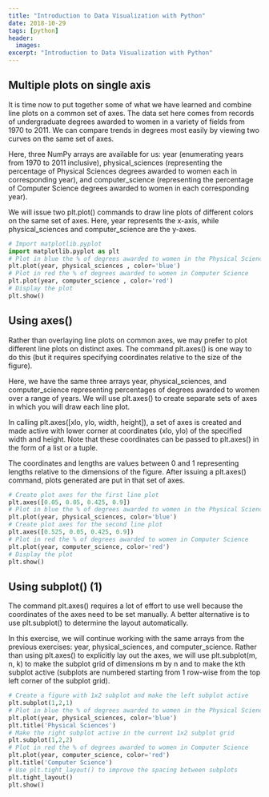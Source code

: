 ```yaml
---
title: "Introduction to Data Visualization with Python"
date: 2018-10-29
tags: [python]
header:
  images:
excerpt: "Introduction to Data Visualization with Python"
---
```


## Multiple plots on single axis
It is time now to put together some of what we have learned and combine line plots on a common set of axes. The data set here comes from records of undergraduate degrees awarded to women in a variety of fields from 1970 to 2011. We can compare trends in degrees most easily by viewing two curves on the same set of axes.

Here, three NumPy arrays are available for us: year (enumerating years from 1970 to 2011 inclusive), physical_sciences (representing the percentage of Physical Sciences degrees awarded to women each in corresponding year), and computer_science (representing the percentage of Computer Science degrees awarded to women in each corresponding year).

We will issue two plt.plot() commands to draw line plots of different colors on the same set of axes. Here, year represents the x-axis, while physical_sciences and computer_science are the y-axes.

```python
# Import matplotlib.pyplot
import matplotlib.pyplot as plt
# Plot in blue the % of degrees awarded to women in the Physical Sciences
plt.plot(year, physical_sciences , color='blue')
# Plot in red the % of degrees awarded to women in Computer Science
plt.plot(year, computer_science , color='red')
# Display the plot
plt.show()
```

## Using axes()
Rather than overlaying line plots on common axes, we may prefer to plot different line plots on distinct axes. The command plt.axes() is one way to do this (but it requires specifying coordinates relative to the size of the figure).

Here, we have the same three arrays year, physical_sciences, and computer_science representing percentages of degrees awarded to women over a range of years. We will use plt.axes() to create separate sets of axes in which you will draw each line plot.

In calling plt.axes([xlo, ylo, width, height]), a set of axes is created and made active with lower corner at coordinates (xlo, ylo) of the specified width and height. Note that these coordinates can be passed to plt.axes() in the form of a list or a tuple.

The coordinates and lengths are values between 0 and 1 representing lengths relative to the dimensions of the figure. After issuing a plt.axes() command, plots generated are put in that set of axes.

```python
# Create plot axes for the first line plot
plt.axes([0.05, 0.05, 0.425, 0.9])
# Plot in blue the % of degrees awarded to women in the Physical Sciences
plt.plot(year, physical_sciences, color='blue')
# Create plot axes for the second line plot
plt.axes([0.525, 0.05, 0.425, 0.9])
# Plot in red the % of degrees awarded to women in Computer Science
plt.plot(year, computer_science, color='red')
# Display the plot
plt.show()
```

## Using subplot() (1)
The command plt.axes() requires a lot of effort to use well because the coordinates of the axes need to be set manually. A better alternative is to use plt.subplot() to determine the layout automatically.

In this exercise, we will continue working with the same arrays from the previous exercises: year, physical_sciences, and computer_science. Rather than using plt.axes() to explicitly lay out the axes, we will use plt.subplot(m, n, k) to make the subplot grid of dimensions m by n and to make the kth subplot active (subplots are numbered starting from 1 row-wise from the top left corner of the subplot grid).

```python
# Create a figure with 1x2 subplot and make the left subplot active
plt.subplot(1,2,1)
# Plot in blue the % of degrees awarded to women in the Physical Sciences
plt.plot(year, physical_sciences, color='blue')
plt.title('Physical Sciences')
# Make the right subplot active in the current 1x2 subplot grid
plt.subplot(1,2,2)
# Plot in red the % of degrees awarded to women in Computer Science
plt.plot(year, computer_science, color='red')
plt.title('Computer Science')
# Use plt.tight_layout() to improve the spacing between subplots
plt.tight_layout()
plt.show()
```

##
